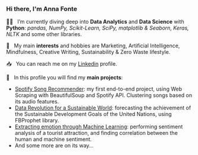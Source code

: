 ### Hi there, I'm Anna Fonte 



:woman_technologist: &nbsp;  I’m currently diving deep into **Data Analytics** and **Data Science** with **Python**: *pandas, NumPy, Scikit-Learn, SciPy, matplotlib & Seaborn, Keras, NLTK* and some other libraries.

:thought_balloon:	&nbsp; My main **interests** and hobbies are Marketing, Artificial Intelligence, Mindfulness, Creative Writing, Sustainability & Zero Waste lifestyle.

:inbox_tray: &nbsp; You can reach me on my [Linkedin](https://www.linkedin.com/in/annafonte/) profile.

:file_folder: &nbsp; In this profile you will find my **main projects**:
* [Spotify Song Recommender](https://github.com/annafonte/spotify-song-recommender): my first end-to-end project, using Web Scraping with BeautifulSoup and Spotify API. Clustering songs based on its audio features. 
* [Data Revolution for a Sustainable World](https://github.com/annafonte/forecasting-sdgs): forecasting the achievement of the Sustainable Development Goals of the United Nations, using FBProphet library. 
* [Extracting emotion through Machine Learning](https://github.com/annafonte/nlp-tripadvisor): performing sentiment analysis of a tourist attraction, and finding correlation between the human and machine sentiment.
* And some more are on its way... 

